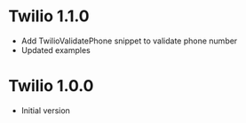 Twilio 1.1.0
===============
- Add TwilioValidatePhone snippet to validate phone number
- Updated examples

Twilio 1.0.0
===============
- Initial version
